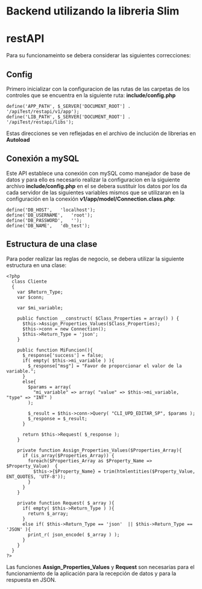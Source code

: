 # Backend utilizando la libreria Slim

# restAPI

Para su funcionameinto se debera considerar las siguientes correcciones:

## Config

Primero inicializar con la configuracion de las rutas de las carpetas de los controles
que se encuentra en la siguiente ruta: __include/config.php__
    
    define('APP_PATH', $_SERVER['DOCUMENT_ROOT'] . '/apiTest/restapi/v1/app');
    define('LIB_PATH', $_SERVER['DOCUMENT_ROOT'] . '/apiTest/restapi/libs');
    
Estas direcciones se ven reflejadas en el archivo de inclución de librerias en __Autoload__

## Conexión a mySQL

Este API establece una conexión con mySQL como manejador de base de datos y para ello es necesario
realizar la configuracion en la siguiente archivo __include/config.php__ en el se
debera sustituir los datos por los da cada servidor de las siguientes variables mismos que se 
utilizaran en la configuración en la conexión __v1/app/model/Connection.class.php__:

    define('DB_HOST',   'localhost');
    define('DB_USERNAME', 	'root');
    define('DB_PASSWORD', 	'');
    define('DB_NAME',   'db_test');
    
## Estructura de una clase

Para poder realizar las reglas de negocio, se debera utilizar la siguiente estructura en una clase:

    <?php
      class Cliente
      {
        var $Return_Type;
        var $conn;

        var $mi_variable;

        public function __construct( $Class_Properties = array() ) {
          $this->Assign_Properties_Values($Class_Properties);
          $this->conn = new Connection();
          $this->Return_Type = 'json';
        }

        public function MiFuncion(){
          $_response['success'] = false;
          if( empty( $this->mi_variable ) ){
            $_response["msg"] = "Favor de proporcionar el valor de la variable.";
          }
          else{
            $params = array(
              "mi_variable" => array( "value" => $this->mi_variable, "type" => "INT" )
            );

            $_result = $this->conn->Query( "CLI_UPD_EDITAR_SP", $params );
            $_response = $_result;
          }

          return $this->Request( $_response );
        }

        private function Assign_Properties_Values($Properties_Array){
          if (is_array($Properties_Array)) {
            foreach($Properties_Array as $Property_Name => $Property_Value)  {
              $this->{$Property_Name} = trim(htmlentities($Property_Value, ENT_QUOTES, 'UTF-8'));
            }
          }
        }

        private function Request( $_array ){
          if( empty( $this->Return_Type ) ){
            return $_array;			
          }
          else if( $this->Return_Type == 'json'  || $this->Return_Type == 'JSON' ){
            print_r( json_encode( $_array ) );
          }
        }
      }
    ?>
    
Las funciones __Assign_Properties_Values__ y __Request__ son necesarias para el funcionamiento de la aplicación 
para la recepción de datos y para la respuesta en JSON.
